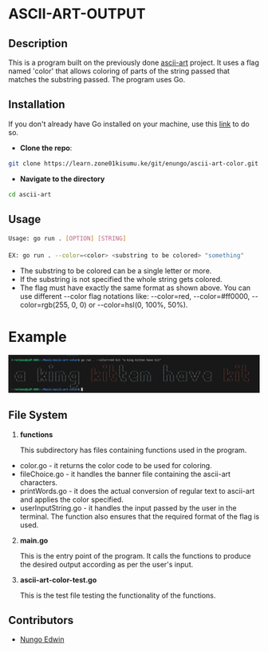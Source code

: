 # ASCII-ART-OUTPUT

## Description
   This is a program built on the previously done [ascii-art](https://learn.zone01kisumu.ke/git/enungo/ascii-art.git) project. It uses a flag named 'color' that allows coloring of parts of the string passed that matches the substring passed. The program uses Go.

## Installation
If you don't already have Go installed on your machine, use this [link](https://go.dev/doc/install) to do so.

* **Clone the repo**: 
```bash
git clone https://learn.zone01kisumu.ke/git/enungo/ascii-art-color.git
```
*   **Navigate to the directory**
```bash
cd ascii-art
```

## Usage

```bash
Usage: go run . [OPTION] [STRING]

EX: go run . --color=<color> <substring to be colored> "something"
```

*  The substring to be colored can be a single letter or more.
*  If the substring is not specified the whole string gets
   colored.
*  The flag must have exactly the same format as shown above.
   You can use different --color flag notations like: --color=red, --color=#ff0000, --color=rgb(255, 0, 0) or --color=hsl(0, 100%, 50%).

# Example

![alt text](<Screenshot from 2024-07-09 11-16-05.png>)


## File System

1. **functions**

    This subdirectory has files containing functions used in the program.
*   color.go - it returns the color code to be used for coloring.
*   fileChoice.go  - it handles the banner file containing the ascii-art characters.
*   printWords.go  - it does the actual conversion of regular text to ascii-art and applies  the color specified.
*   userInputString.go -   it handles the input passed by the user in the terminal. The function also ensures that the required format of the flag is used.

2.  **main.go**

    This is the entry point of the program. It calls the functions to produce the desired output according as per the user's input.

3.  **ascii-art-color-test.go**

    This is the test file testing the functionality of the functions.
   

## Contributors

* [Nungo Edwin](https://github.com/NungoEdwin)
